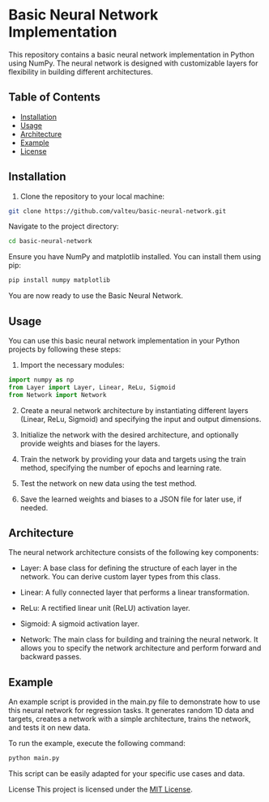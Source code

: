 # Basic Neural Network Implementation

This repository contains a basic neural network implementation in Python using NumPy. The neural network is designed with customizable layers for flexibility in building different architectures.

## Table of Contents

- [Installation](#installation)
- [Usage](#usage)
- [Architecture](#architecture)
- [Example](#example)
- [License](#license)

## Installation

1. Clone the repository to your local machine:

```bash
git clone https://github.com/valteu/basic-neural-network.git
```
Navigate to the project directory:
```bash
cd basic-neural-network
```
Ensure you have NumPy and matplotlib installed. You can install them using pip:
```bash
pip install numpy matplotlib
```
You are now ready to use the Basic Neural Network.
## Usage
You can use this basic neural network implementation in your Python projects by following these steps:
1. Import the necessary modules:
```python
import numpy as np
from Layer import Layer, Linear, ReLu, Sigmoid
from Network import Network
```
2. Create a neural network architecture by instantiating different layers (Linear, ReLu, Sigmoid) and specifying the input and output dimensions.

3. Initialize the network with the desired architecture, and optionally provide weights and biases for the layers.

4. Train the network by providing your data and targets using the train method, specifying the number of epochs and learning rate.

5. Test the network on new data using the test method.

6. Save the learned weights and biases to a JSON file for later use, if needed.

## Architecture
The neural network architecture consists of the following key components:

- Layer: A base class for defining the structure of each layer in the network. You can derive custom layer types from this class.

- Linear: A fully connected layer that performs a linear transformation.

- ReLu: A rectified linear unit (ReLU) activation layer.

- Sigmoid: A sigmoid activation layer.

- Network: The main class for building and training the neural network. It allows you to specify the network architecture and perform forward and backward passes.

## Example
An example script is provided in the main.py file to demonstrate how to use this neural network for regression tasks. It generates random 1D data and targets, creates a network with a simple architecture, trains the network, and tests it on new data.

To run the example, execute the following command:

```bash
python main.py
```
This script can be easily adapted for your specific use cases and data.

License
This project is licensed under the [MIT License](LICENSE).
